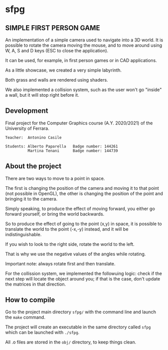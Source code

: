 # sfpg
## SIMPLE FIRST PERSON GAME

An implementation of a simple camera used to navigate into a 3D world.
It is possible to rotate the camera moving the mouse, and to move around
using W, A, S and D keys (ESC to close the application).

It can be used, for example, in first person games or in CAD applications.

As a little showcase, we created a very simple labyrinth.

Both grass and walls are rendered using shaders.

We also implemented a collision system, such as the user won't go "inside" a
wall, but it will stop right before it.

## Development
Final project for the Computer Graphics course (A.Y. 2020/2021) of the University of Ferrara.

```
Teacher:  Antonino Casile

Students: Alberto Paparella   Badge number: 144261
          Martina Tenani      Badge number: 144739
```

## About the project          
There are two ways to move to a point in space.

The first is changing the position of the camera and moving it to that point
(not possible in OpenGL), the other is changing the position of the point
and bringing it to the camera.

Simply speaking, to produce the effect of moving forward, you either go
forward yourself, or bring the world backwards.

So to produce the effect of going to the point (x,y) in space, it is possible
to translate the world to the point (-x,-y) instead, and it will be
indistinguishable.

If you wish to look to the right side, rotate the world to the left.

That is why we use the negative values of the angles while rotating.

Important note: always rotate first and then translate.

For the collission system, we implemented the followuing logic: check if the
next step will locate the object around you; if that is the case, don't
update the matrices in that direction.
 
## How to compile
Go to the project main directory ```sfpg/``` with the command line and launch
the ```make``` command.

The project will create an executable in the same directory
called ```sfpg``` which can be launched with ```./sfpg```.

All .o files are stored in the ```obj/``` directory, to keep things clean.